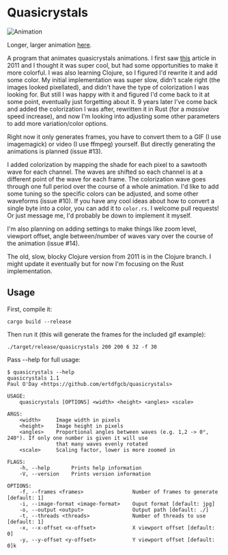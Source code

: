 # Quasicrystals

![Animation](https://github.com/ertdfgcb/quasicrystals/blob/master/crystal.gif)

Longer, larger animation [here](https://www.youtube.com/watch?v=80SDg1xT0sE).

A program that animates quasicrystals animations. I first saw [this](http://mainisusuallyafunction.blogspot.com/2011/10/quasicrystals-as-sums-of-waves-in-plane.html) article in 2011 and I thought it was super cool, but had some opportunities to make it more colorful. I was also learning Clojure, so I figured I'd rewrite it and add some color. My initial implementation was super slow, didn't scale right (the images looked pixellated), and didn't have the type of colorization I was looking for. But still I was happy with it and figured I'd come back to it at some point, eventually just forgetting about it. 9 years later I've come back and added the colorization I was after, rewritten it in Rust (for a *massive* speed increase), and now I'm looking into adjusting some other parameters to add more variation/color options.

Right now it only generates frames, you have to convert them to a GIF (I use imagemagick) or video (I use ffmpeg) yourself. But directly generating the animations is planned (issue #13).

I added colorization by mapping the shade for each pixel to a sawtooth wave for each channel. The waves are shifted so each channel is at a different point of the wave for each frame. The colorization wave goes through one full period over the course of a whole animation. I'd like to add some tuning so the specific colors can be adjusted, and some other waveforms (issue #10). If you have any cool ideas about how to convert a single byte into a color, you can add it to `color.rs`. I welcome pull requests! Or just message me, I'd probably be down to implement it myself.

I'm also planning on adding settings to make things like zoom level, viewport offset, angle between/number of waves vary over the course of the animation (issue #14).

The old, slow, blocky Clojure version from 2011 is in the Clojure branch. I might update it eventually but for now I'm focusing on the Rust implementation.

## Usage
First, compile it:

`cargo build --release`

Then run it (this will generate the frames for the included gif example):

`./target/release/quasicrystals 200 200 6 32 -f 30`

Pass --help for full usage:
```
$ quasicrystals --help
quasicrystals 1.1
Paul O'Day <https://github.com/ertdfgcb/quasicrystals>

USAGE:
    quasicrystals [OPTIONS] <width> <height> <angles> <scale>

ARGS:
    <width>     Image width in pixels
    <height>    Image height in pixels
    <angles>    Proportional angles between waves (e.g. 1,2 -> 0°, 240°). If only one number is given it will use
                that many waves evenly rotated
    <scale>     Scaling factor, lower is more zoomed in

FLAGS:
    -h, --help       Prints help information
    -V, --version    Prints version information

OPTIONS:
    -f, --frames <frames>                Number of frames to generate [default: 1]
    -i, --image-format <image-format>    Ouput format [default: jpg]
    -o, --output <output>                Output path [default: ./]
    -t, --threads <threads>              Number of threads to use [default: 1]
    -x, --x-offset <x-offset>            X viewport offset [default: 0]
    -y, --y-offset <y-offset>            Y viewport offset [default: 0]k
```
